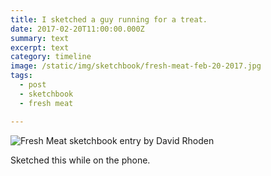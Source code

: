 ```yaml
---
title: I sketched a guy running for a treat.
date: 2017-02-20T11:00:00.000Z
summary: text
excerpt: text
category: timeline
image: /static/img/sketchbook/fresh-meat-feb-20-2017.jpg
tags:
  - post 
  - sketchbook
  - fresh meat

---
```


![Fresh Meat sketchbook entry by David Rhoden](/static/img/sketchbook/fresh-meat-feb-20-2017.jpg?nf_resize=fit&h=500)

Sketched this while on the phone.